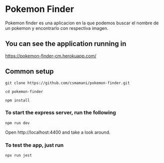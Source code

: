# Pokemon Finder

Pokemon finder es una aplicacion en la que podemos buscar el nombre de un
pokemon y encontrarlo con respectiva imagen.

## You can see the application running in

https://pokemon-finder-cm.herokuapp.com/

## Common setup

`git clone https://github.com/csmamani/pokemon-finder.git`

`cd pokemon-finder`

`npm install`

### To start the express server, run the following

`npm run dev`

Open http://localhost:4400 and take a look around.

### To test the app, just run

`npx run jest`
